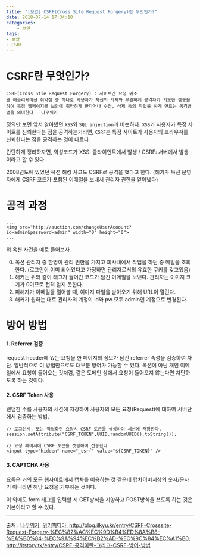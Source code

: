 ```yaml
---
title: "[보안] CSRF(Cross Site Request Forgery)란 무엇인가?"
date: 2018-07-14 17:34:18
categories:
    - 보안
tags: 
- 보안
- CSRF
---
```


# CSRF란 무엇인가?
~~~
CSRF(Cross Stie Request Forgery) : 사이트간 요청 위조
웹 애플리케이션 취약점 중 하나로 사용자가 자신의 의지와 무관하게 공격자가 의도한 행동을 하여 특정 웹페이지를 보안에 취약하게 한다거나 수정, 삭제 등의 작업을 하게 만드는 공격방법을 의미한다 - 나무위키
~~~

정의만 보면 앞서 알아봤던 `XSS`와 `SQL injection`과 비슷하다.
`XSS`가 사용자가 특정 사이트를 신뢰한다는 점을 공격하는거라면, `CSRF`는 특정 사이트가 사용자의 브라우저를 신뢰한다는 점을 공격하는 것이 다르다.

간단하게 정리하자면, 악성코드가
XSS: 클라이언트에서 발생 / CSRF: 서버에서 발생
이라고 할 수 있다.

2008년도에 있었던 옥션 해킹 사고도 CSRF로 공격을 했다고 한다. (해커가 옥션 운영자에게 CSRF 코드가 포함된 이메일을 보내서 관리자 권한을 얻어냈다)

# 공격 과정

~~~
...
<img src="http://auction.com/changeUserAcoount?id=admin&password=admin" width="0" height="0">
...
~~~

위 옥션 사건을 예로 들어보자.

0. 옥션 관리자 중 한명이 관리 권한을 가지고 회사내에서 작업을 하던 중 메일을 조회한다. (로그인이 이미 되어있다고 가정하면 관리자로서의 유효한 쿠키를 갖고있음)
1. 해커는 위와 같이 태그가 들어간 코드가 담긴 이메일을 보낸다. 관리자는 이미지 크기가 0이므로 전혀 알지 못한다.
2. 피해자가 이메일을 열어볼 때, 이미지 파일을 받아오기 위해 URL이 열린다.
3. 해커가 원하는 대로 관리자의 계정이 id와 pw 모두 admin인 계정으로 변경된다.

# 방어 방법

#### 1. Referrer 검증
request header에 있는 요청을 한 페이지의 정보가 담긴 referrer 속성을 검증하여 차단.
일반적으로 이 방법만으로도 대부분 방어가 가능할 수 있다.
옥션이 아닌 개인 이메일에서 요청이 들어오는 것처럼,
같은 도메인 상에서 요청이 들어오지 않는다면 차단하도록 하는 것이다.


#### 2. CSRF Token 사용

랜덤한 수를 사용자의 세션에 저장하여 사용자의 모든 요청(Request)에 대하여 서버단에서 검증하는 방법.


~~~
// 로그인시, 또는 작업화면 요청시 CSRF 토큰을 생성하여 세션에 저장한다. 
session.setAttribute("CSRF_TOKEN",UUID.randomUUID().toString()); 

// 요청 페이지에 CSRF 토큰을 셋팅하여 전송한다 
<input type="hidden" name="_csrf" value="${CSRF_TOKEN}" />
~~~

#### 3. CAPTCHA 사용

요즘은 거의 모든 웹사이트에서 캡차를 이용하는 것 같은데 캡차이미지상의 숫자/문자가 아니라면 해당 요청을 거부하는 것이다.



이 외에도 form 태그를 입력할 시 GET방식을 지양하고 POST방식을 쓰도록 하는 것은 기본이라고 할 수 있다.

---
출처 : [나무위키](https://namu.wiki/w/CSRF), [위키피디아](https://ko.wikipedia.org/wiki/%EC%82%AC%EC%9D%B4%ED%8A%B8_%EA%B0%84_%EC%9A%94%EC%B2%AD_%EC%9C%84%EC%A1%B0),
http://blog.ilkyu.kr/entry/CSRF-Crosssite-Request-Forgery-%EC%82%AC%EC%9D%B4%ED%8A%B8-%EA%B0%84-%EC%9A%94%EC%B2%AD-%EC%9C%84%EC%A1%B0,
http://itstory.tk/entry/CSRF-공격이란-그리고-CSRF-방어-방법
